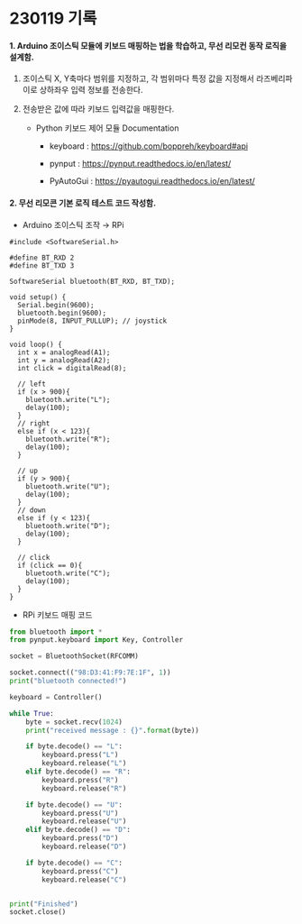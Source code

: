 # 230119 기록

#### 1. Arduino 조이스틱 모듈에 키보드 매핑하는 법을 학습하고, 무선 리모컨 동작 로직을 설계함.

1. 조이스틱 X, Y축마다 범위를 지정하고, 각 범위마다 특정 값을 지정해서 라즈베리파이로 상하좌우 입력 정보를 전송한다.

2. 전송받은 값에 따라 키보드 입력값을 매핑한다.
   
   - Python 키보드 제어 모듈 Documentation
     
     - keyboard : https://github.com/boppreh/keyboard#api
     
     - pynput : https://pynput.readthedocs.io/en/latest/
     
     - PyAutoGui : https://pyautogui.readthedocs.io/en/latest/

#### 2. 무선 리모콘 기본 로직 테스트 코드 작성함.

- Arduino 조이스틱 조작 &rarr; RPi

```arduino
#include <SoftwareSerial.h>

#define BT_RXD 2
#define BT_TXD 3

SoftwareSerial bluetooth(BT_RXD, BT_TXD);

void setup() {
  Serial.begin(9600);
  bluetooth.begin(9600);
  pinMode(8, INPUT_PULLUP); // joystick
}

void loop() {
  int x = analogRead(A1);
  int y = analogRead(A2);
  int click = digitalRead(8);

  // left
  if (x > 900){
    bluetooth.write("L");
    delay(100);
  }
  // right
  else if (x < 123){
    bluetooth.write("R");
    delay(100);
  }

  // up
  if (y > 900){
    bluetooth.write("U");
    delay(100);
  }
  // down
  else if (y < 123){
    bluetooth.write("D");
    delay(100);
  }

  // click
  if (click == 0){
    bluetooth.write("C");
    delay(100);
  }
}
```

- RPi 키보드 매핑 코드

```python
from bluetooth import *
from pynput.keyboard import Key, Controller

socket = BluetoothSocket(RFCOMM)

socket.connect(("98:D3:41:F9:7E:1F", 1))
print("bluetooth connected!")

keyboard = Controller()

while True:
    byte = socket.recv(1024)
    print("received message : {}".format(byte))

    if byte.decode() == "L":
        keyboard.press("L")
        keyboard.release("L")
    elif byte.decode() == "R":
        keyboard.press("R")
        keyboard.release("R")

    if byte.decode() == "U":
        keyboard.press("U")
        keyboard.release("U")
    elif byte.decode() == "D":
        keyboard.press("D")
        keyboard.release("D")

    if byte.decode() == "C":
        keyboard.press("C")
        keyboard.release("C")


print("Finished")
socket.close()
```
